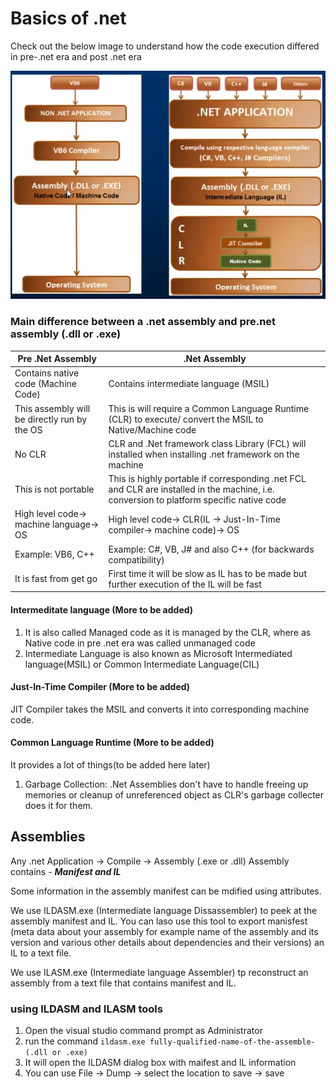 # Basics of .net

Check out the below image to understand how the code execution differed in pre-.net era and post .net era

![comparison between pre-post .net code execution](/images/prepostdotnet.jpg)

### Main difference between a .net assembly and pre.net assembly (.dll or .exe)

| Pre .Net Assembly                            | .Net Assembly                                                                                                                            |
| -------------------------------------------- | ---------------------------------------------------------------------------------------------------------------------------------------- |
| Contains native code (Machine Code)          | Contains intermediate language (MSIL)                                                                                                    |
| This assembly will be directly run by the OS | This is will require a Common Language Runtime (CLR) to execute/ convert the MSIL to Native/Machine code                                 |
| No CLR                                       | CLR and .Net framework class Library (FCL) will installed when installing .net framework on the machine                                  |
| This is not portable                         | This is highly portable if corresponding .net FCL and CLR are installed in the machine, i.e. conversion to platform specific native code |
| High level code-> machine language-> OS      | High level code-> CLR(IL -> Just-In-Time compiler-> machine code)-> OS                                                                   |
| Example: VB6, C++                            | Example: C#, VB, J# and also C++ (for backwards compatibility)                                                                           |
| It is fast from get go                       | First time it will be slow as IL has to be made but further execution of the IL will be fast                                             |

#### Intermeditate language (More to be added)

1. It is also called Managed code as it is managed by the CLR, where as Native code in pre .net era was called unmanaged code
2. Intermediate Language is also known as Microsoft Intermediated language(MSIL) or Common Intermediate Language(CIL)

#### Just-In-Time Compiler (More to be added)

JIT Compiler takes the MSIL and converts it into corresponding machine code.

#### Common Language Runtime (More to be added)

It provides a lot of things(to be added here later)

1. Garbage Collection: .Net Assemblies don't have to handle freeing up memories or cleanup of unreferenced object as CLR's garbage collecter does it for them.

## Assemblies

Any .net Application -> Compile -> Assembly (.exe or .dll)
Assembly contains - **_Manifest and IL_**

Some information in the assembly manifest can be mdified using attributes.

We use ILDASM.exe (Intermediate language Dissassembler) to peek at the assembly manifest and IL. You can laso use this tool to export manisfest (meta data about your assembly for example name of the assembly and its version and various other details about dependencies and their versions) an IL to a text file.

We use ILASM.exe (Intermediate language Assembler) tp reconstruct an assembly from a text file that contains manifest and IL.

### using ILDASM and ILASM tools

1. Open the visual studio command prompt as Administrator
2. run the command `ildasm.exe fully-qualified-name-of-the-assemble-(.dll or .exe)`
3. It will open the ILDASM dialog box with maifest and IL information
4. You can use File -> Dump -> select the location to save -> save
